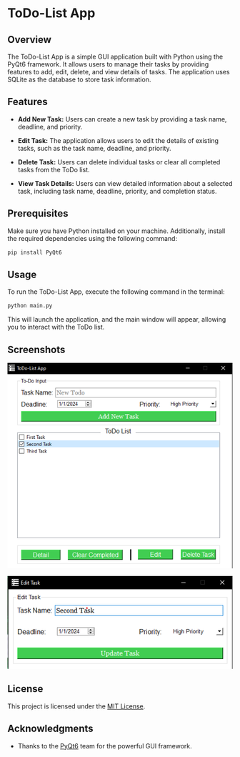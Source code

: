 # ToDo-List App

## Overview

The ToDo-List App is a simple GUI application built with Python using the PyQt6 framework. It allows users to manage their tasks by providing features to add, edit, delete, and view details of tasks. The application uses SQLite as the database to store task information.

## Features

- **Add New Task:** Users can create a new task by providing a task name, deadline, and priority.

- **Edit Task:** The application allows users to edit the details of existing tasks, such as the task name, deadline, and priority.

- **Delete Task:** Users can delete individual tasks or clear all completed tasks from the ToDo list.

- **View Task Details:** Users can view detailed information about a selected task, including task name, deadline, priority, and completion status.

## Prerequisites

Make sure you have Python installed on your machine. Additionally, install the required dependencies using the following command:

```bash
pip install PyQt6
```

## Usage

To run the ToDo-List App, execute the following command in the terminal:

```bash
python main.py
```

This will launch the application, and the main window will appear, allowing you to interact with the ToDo list.

## Screenshots

![Main Window](./screenshots/main_window.png)

![Edit Task Window](./screenshots/edit_task_window.png)


## License

This project is licensed under the [MIT License](LICENSE).

## Acknowledgments

- Thanks to the [PyQt6](https://riverbankcomputing.com/software/pyqt/) team for the powerful GUI framework.
